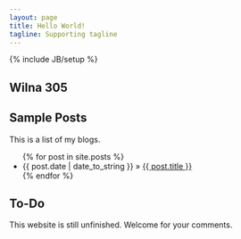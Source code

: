 ```yaml
---
layout: page
title: Hello World!
tagline: Supporting tagline
---
```

{% include JB/setup %}


## Wilna 305


    
## Sample Posts

This is a list of my blogs.

<ul class="posts">
  {% for post in site.posts %}
    <li><span>{{ post.date | date_to_string }}</span> &raquo; <a href="{{ BASE_PATH }}{{ post.url }}">{{ post.title }}</a></li>
  {% endfor %}
</ul>

## To-Do

This website is still unfinished. Welcome for your comments.

